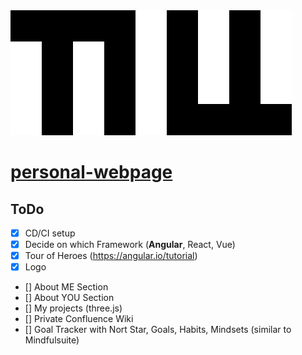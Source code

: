 <img src="./images/logo.png" alt="logo" height="200"/>

# [personal-webpage](https://TillStuder.com/)

## ToDo

- [X] CD/CI setup
- [X] Decide on which Framework (**Angular**, React, Vue)
- [X] Tour of Heroes (https://angular.io/tutorial)
- [X] Logo
- [] About ME Section
- [] About YOU Section
- [] My projects (three.js)
- [] Private Confluence Wiki
- [] Goal Tracker with Nort Star, Goals, Habits, Mindsets (similar to Mindfulsuite) 
